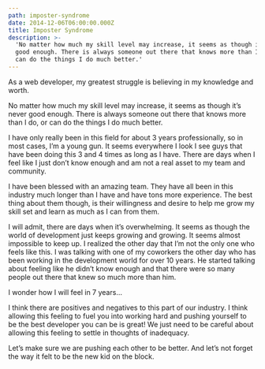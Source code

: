 ```yaml
---
path: imposter-syndrome
date: 2014-12-06T06:00:00.000Z
title: Imposter Syndrome
description: >-
  'No matter how much my skill level may increase, it seems as though it’s never
  good enough. There is always someone out there that knows more than I do, or
  can do the things I do much better.'
---
```

As a web developer, my greatest struggle is believing in my knowledge and worth.

No matter how much my skill level may increase, it seems as though it’s never good enough. There is always someone out there that knows more than I do, or can do the things I do much better.

I have only really been in this field for about 3 years professionally, so in most cases, I’m a young gun. It seems everywhere I look I see guys that have been doing this 3 and 4 times as long as I have. There are days when I feel like I just don’t know enough and am not a real asset to my team and community.

I have been blessed with an amazing team. They have all been in this industry much longer than I have and have tons more experience. The best thing about them though, is their willingness and desire to help me grow my skill set and learn as much as I can from them.

I will admit, there are days when it’s overwhelming. It seems as though the world of development just keeps growing and growing. It seems almost impossible to keep up. I realized the other day that I’m not the only one who feels like this. I was talking with one of my coworkers the other day who has been working in the development world for over 10 years. He started talking about feeling like he didn’t know enough and that there were so many people out there that knew so much more than him.

I wonder how I will feel in 7 years…

I think there are positives and negatives to this part of our industry. I think allowing this feeling to fuel you into working hard and pushing yourself to be the best developer you can be is great! We just need to be careful about allowing this feeling to settle in thoughts of inadequacy.

Let’s make sure we are pushing each other to be better. And let’s not forget the way it felt to be the new kid on the block.
